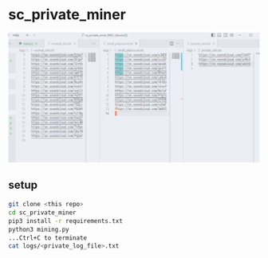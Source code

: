 # sc_private_miner

![logs example](_img/ass.png)

## setup

```bash
git clone <this repo>
cd sc_private_miner
pip3 install -r requirements.txt
python3 mining.py
...Ctrl+C to terminate
cat logs/<private_log_file>.txt
```
